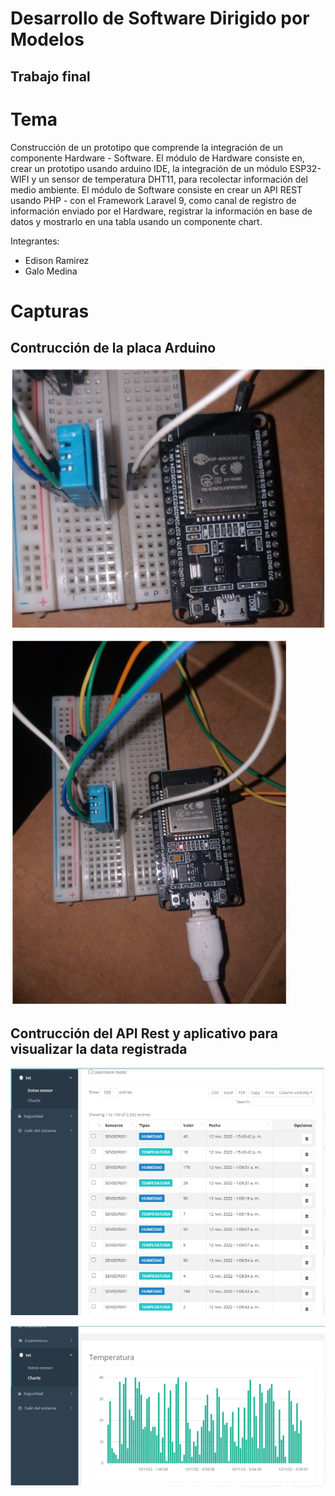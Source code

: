 # Desarrollo de Software Dirigido por Modelos
## Trabajo final

# Tema
Construcción de un prototipo que comprende la integración de un componente Hardware - Software.
El módulo de Hardware consiste en, crear un prototipo usando arduino IDE, la integración de un módulo ESP32-WIFI y un sensor de temperatura DHT11, para recolectar información del medio ambiente.
El módulo de Software consiste en crear un API REST usando PHP - con el Framework Laravel 9, como canal de registro de información enviado por el Hardware, registrar la información en base de datos y mostrarlo en una tabla usando un componente chart.

Integrantes:
- Edison Ramirez
- Galo Medina

# Capturas
## Contrucción de la placa Arduino
![alt text](https://github.com/edisao/trabajo-final/blob/main/images/image-1.png?raw=true)

![alt text](https://github.com/edisao/trabajo-final/blob/main/images/image-2.png?raw=true)

## Contrucción del API Rest y aplicativo para visualizar la data registrada
![alt text](https://github.com/edisao/trabajo-final/blob/main/images/image-3.png?raw=true)

![alt text](https://github.com/edisao/trabajo-final/blob/main/images/image-4.png?raw=true)
